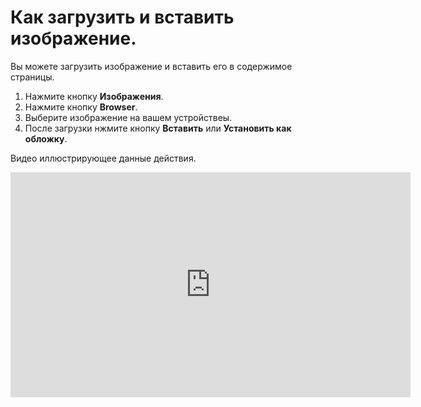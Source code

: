 # Как загрузить и вставить изображение.
<!-- position: 3 -->

Вы можете загрузить изображение и вставить его в содержимое страницы.

1. Нажмите кнопку **Изображения**.
2. Нажмите кнопку **Browser**.
3. Выберите изображение на вашем устройствеы.
4. После загрузки нжмите кнопку **Вставить** или **Установить как обложку**.

Видео иллюстрирующее данные действия.
<div class="videoWrapper">
	<iframe width="640" height="360" src="https://www.youtube.com/embed/53UTSO_aQg0?rel=0&amp;showinfo=0" frameborder="0" allow="accelerometer; autoplay; encrypted-media; gyroscope; picture-in-picture" allowfullscreen></iframe>
</div>